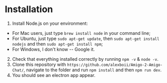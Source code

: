 # Installation

1. Install Node.js on your environment: 
 - For Mac users, just type `brew install node` in your command line;
 - For Ubuntu, just type `sudo apt-get update`, then `sudo apt-get install nodejs` and then `sudo apt-get install npm`;
 - For Windows, I don't know -- Google it. 
2. Check that everything installed correctly by running `npm -v` & `node -v`. 
3. Clone this repository with `https://github.com/alexboii/Amigo-2-Amigo-Chat/`, navigate to the folder and run `npm install` and then `npm run dev`.
4. You should see an electron app appear. 
